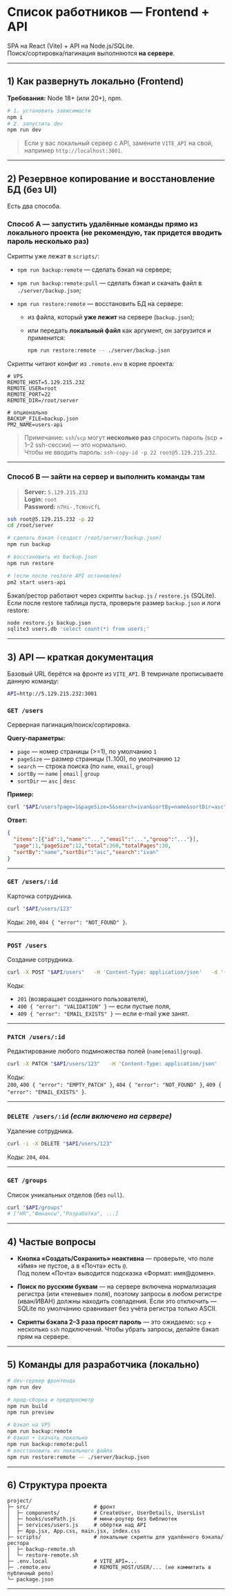 # Список работников — Frontend + API

SPA на React (Vite) + API на Node.js/SQLite.  
Поиск/сортировка/пагинация выполняются **на сервере**.

---

## 1) Как развернуть локально (Frontend)

**Требования:** Node 18+ (или 20+), npm.

```bash
# 1. установить зависимости
npm i
# 2. запустить dev
npm run dev

```

> Если у вас локальный сервер с API, замените `VITE_API` на свой, например `http://localhost:3001`.

---

## 2) Резервное копирование и восстановление БД (без UI)

Есть два способа.

### Способ A — запустить **удалённые** команды прямо из локального проекта (не рекомендую, так придется вводить пароль несколько раз)

Скрипты уже лежат в `scripts/`:

* `npm run backup:remote` — сделать бэкап на сервере;
* `npm run backup:remote:pull` — сделать бэкап и скачать файл в `./server/backup.json`;
* `npm run restore:remote` — восстановить БД на сервере:

  * из файла, который **уже лежит** на сервере (`backup.json`);
  * или передать **локальный файл** как аргумент, он загрузится и применится:

    ```bash
    npm run restore:remote -- ./server/backup.json
    ```

Скрипты читают конфиг из `.remote.env` в корне проекта:

```env
# VPS
REMOTE_HOST=5.129.215.232
REMOTE_USER=root
REMOTE_PORT=22
REMOTE_DIR=/root/server

# опционально
BACKUP_FILE=backup.json
PM2_NAME=users-api
```

> Примечание: `ssh`/`scp` могут **несколько раз** спросить пароль (scp + 1–2 ssh-сессии) — это нормально.  
> Чтобы не вводить пароль: `ssh-copy-id -p 22 root@5.129.215.232`.

---

### Способ B — зайти на сервер и выполнить команды там
 
>
> **Server:** `5.129.215.232`  
> **Login:** `root`  
> **Password:** `n7Hi-,TcWovCfL`

```bash
ssh root@5.129.215.232 -p 22
cd /root/server

# сделать бэкап (создаст /root/server/backup.json)
npm run backup

# восстановить из backup.json
npm run restore

# (если после restore API остановлен)
pm2 start users-api
```

Бэкап/рестор работают через скрипты `backup.js` / `restore.js` (SQLite).  
Если после restore таблица пуста, проверьте размер `backup.json` и логи restore:

```bash
node restore.js backup.json
sqlite3 users.db 'select count(*) from users;'
```

---

## 3) API — краткая документация

Базовый URL берётся на фронте из `VITE_API`. В темринале прописываете данную команду:

```bash
API=http://5.129.215.232:3001
```

### `GET /users`

Серверная пагинация/поиск/сортировка.

**Query-параметры:**

* `page` — номер страницы (>=1), по умолчанию `1`
* `pageSize` — размер страницы (1..100), по умолчанию `12`
* `search` — строка поиска (по `name`, `email`, `group`)
* `sortBy` — `name` | `email` | `group`
* `sortDir` — `asc` | `desc`

**Пример:**

```bash
curl "$API/users?page=1&pageSize=5&search=ivan&sortBy=name&sortDir=asc"
```

**Ответ:**

```json
{
  "items":[{"id":1,"name":"...","email":"...","group":"..."}],
  "page":1,"pageSize":12,"total":360,"totalPages":30,
  "sortBy":"name","sortDir":"asc","search":"ivan"
}
```

---

### `GET /users/:id`

Карточка сотрудника.

```bash
curl "$API/users/123"
```

Коды: `200`, `404 { "error": "NOT_FOUND" }`.

---

### `POST /users`

Создание сотрудника.

```bash
curl -X POST "$API/users"   -H 'Content-Type: application/json'   -d '{"name":"Иван Петров","email":"ivan.petrov@example.com","group":"HR"}'
```

Коды:

* `201` (возвращает созданного пользователя),
* `400 { "error": "VALIDATION" }` — если пустые поля,
* `409 { "error": "EMAIL_EXISTS" }` — если e-mail уже занят.

---

### `PATCH /users/:id`

Редактирование любого подмножества полей (`name|email|group`).

```bash
curl -X PATCH "$API/users/123"   -H 'Content-Type: application/json'   -d '{"group":"Маркетинг"}'
```

Коды:  
`200`, `400 { "error": "EMPTY_PATCH" }`, `404 { "error": "NOT_FOUND" }`, `409 { "error": "EMAIL_EXISTS" }`.

---

### `DELETE /users/:id` *(если включено на сервере)*

Удаление сотрудника.

```bash
curl -i -X DELETE "$API/users/123"
```

Коды: `204`, `404`.

---

### `GET /groups`

Список уникальных отделов (без `null`).

```bash
curl "$API/groups"
# ["HR","Финансы","Разработка", ...]
```

---

## 4) Частые вопросы

* **Кнопка «Создать/Сохранить» неактивна** — проверьте, что поле «Имя» не пустое, а в «Почта» есть `@`.  
  Под полем «Почта» выводится подсказка «Формат: имя@домен».

* **Поиск по русским буквам** — на сервере включена нормализация регистра (или «теневые» поля), поэтому запросы в любом регистре (иван/ИВАН) должны находить совпадения. Если это отключить — SQLite по умолчанию сравнивает без учёта регистра только ASCII.

* **Скрипты бэкапа 2–3 раза просят пароль** — это ожидаемо: `scp` + несколько `ssh` подключений. Чтобы убрать запросы, делайте бэкап прям на сервере.

---

## 5) Команды для разработчика (локально)

```bash
# dev-сервер фронтенда
npm run dev

# прод-сборка и предпросмотр
npm run build
npm run preview

# бэкап на VPS
npm run backup:remote
# бэкап + скачать локально
npm run backup:remote:pull
# восстановить из локального файла
npm run restore:remote -- ./server/backup.json
```

---

## 6) Структура проекта

```
project/
├─ src/                     # фронт
│  ├─ components/           # CreateUser, UserDetails, UsersList
│  ├─ hooks/usePath.js      # мини-роутер без библиотек
│  ├─ services/users.js     # обёртки над API
│  ├─ App.jsx, App.css, main.jsx, index.css
├─ scripts/                 # локальные скрипты для удалённого бэкапа/рестора
│  ├─ backup-remote.sh
│  └─ restore-remote.sh
├─ .env.local               # VITE_API=...
├─ .remote.env              # REMOTE_HOST/USER/... (не коммитить в публичный репо)
└─ package.json
```

---

